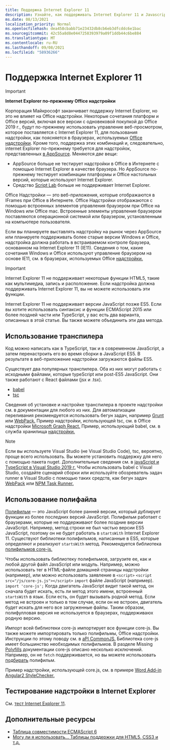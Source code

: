 ```yaml
---
title: Поддержка Internet Explorer 11
description: Узнайте, как поддерживать Internet Explorer 11 и Javascript ES5 в надстройки.
ms.date: 08/13/2021
localization_priority: Normal
ms.openlocfilehash: dea458cbabb71e23432db8cb6eb3dfcddc6e1bac
ms.sourcegitcommit: 42c55a8d8e0447258393979a09f1ddb44c6be884
ms.translationtype: MT
ms.contentlocale: ru-RU
ms.lasthandoff: 09/08/2021
ms.locfileid: "58936266"
---
```

# <a name="support-internet-explorer-11"></a>Поддержка Internet Explorer 11

> [!IMPORTANT]
> **Internet Explorer по-прежнему Office надстройки**
>
> Корпорация Майкрософт заканчивает поддержку Internet Explorer, но это не влияет на Office надстройки. Некоторые сочетания платформ и Office версий, включая все версии с одновековой покупкой до Office 2019 г., будут по-прежнему использовать управление веб-просмотром, которое поставляется с Internet Explorer 11, для пользования надстройки, как поясняется в браузерах, используемых [Office надстройки](../concepts/browsers-used-by-office-web-add-ins.md). Кроме того, поддержка этих комбинаций и, следовательно, internet Explorer по-прежнему требуется для надстройок, представленных [в AppSource](/office/dev/store/submit-to-appsource-via-partner-center). Меняются *две* вещи:
>
> - AppSource больше не тестирует надстройки в Office в Интернете с помощью Internet Explorer в качестве браузера. Но AppSource по-прежнему тестирует комбинации  платформы и Office настольных версий, которые используют Internet Explorer.
> - Средство [Script Lab](../overview/explore-with-script-lab.md) больше не поддерживает Internet Explorer.

Office Надстройки — это веб-приложения, которые отображаются в IFrames при Office в Интернете. Office Надстройки отображаются с помощью встроенных элементов управления браузером при Office на Windows или Office mac. Встроенные элементы управления браузером поставляются операционной системой или браузером, установленным на компьютере пользователя.

Если вы планируете выставлять надстройку на рынок через AppSource или планируете поддерживать более старые версии Windows и Office, надстройка должна работать в встраиваемом контроле браузера, основанном на Internet Explorer 11 (IE11). Сведения о том, какие сочетания Windows и Office используют управление браузером на основе IE11, см. в браузерах, используемых Office [надстройки.](../concepts/browsers-used-by-office-web-add-ins.md)

> [!IMPORTANT]
> Internet Explorer 11 не поддерживает некоторые функции HTML5, такие как мультимедиа, запись и расположение. Если надстройка должна поддерживать Internet Explorer 11, вы не можете использовать эти функции.

Internet Explorer 11 не поддерживает версии JavaScript позже ES5. Если вы хотите использовать синтаксис и функции ECMAScript 2015 или более поздней части или TypeScript, у вас есть два варианта, описанных в этой статье. Вы также можете объединить эти два метода.

## <a name="use-a-transpiler"></a>Использование транспилера

Код можно написать как в TypeScript, так и в современном JavaScript, а затем перенастроить его во время сборки в JavaScript ES5. В результате в веб-приложение надстройки загружаются файлы ES5.

Существует два популярных транспилера. Оба из них могут работать с исходными файлами, которые typeScript или post-ES5 JavaScript. Они также работают с React файлами (jsx и .tsx).

- [babel](https://babeljs.io/)
- [tsc](https://www.typescriptlang.org/index.html)

Сведения об установке и настройке транспилера в проекте надстройки см. в документации для любого из них. Для автоматизации переливания рекомендуется использовать бегун задач, например [Grunt](https://gruntjs.com/) или [WebPack.](https://webpack.js.org/) Пример надстройки, использующей tsc, см. в Office надстройки [Microsoft Graph React.](https://github.com/OfficeDev/PnP-OfficeAddins/tree/3ce0e1b74152dbbe8306a091696bc4455c04c0a1/Samples/auth/Office-Add-in-Microsoft-Graph-React) Пример, использующий babel, см. в служба хранилища [надстройки.](https://github.com/OfficeDev/PnP-OfficeAddins/tree/3ce0e1b74152dbbe8306a091696bc4455c04c0a1/Samples/Excel.OfflineStorageAddin)

> [!NOTE]
> Если вы используете Visual Studio (не Visual Studio Code), tsc, вероятно, проще всего использовать. Вы можете установить поддержку для него с помощью пакета nuget. Дополнительные сведения см. в [javaScript и TypeScript в Visual Studio 2019 г.](/visualstudio/javascript/javascript-in-vs-2019) Чтобы использовать babel с Visual Studio, создайте сценарий сборки или используйте обозреватель задач runner в Visual Studio с помощью таких средств, как бегун задач [WebPack](https://marketplace.visualstudio.com/items?itemName=MadsKristensen.WebPackTaskRunner) или [NPM Task Runner.](https://marketplace.visualstudio.com/items?itemName=MadsKristensen.NPMTaskRunner)

## <a name="use-a-polyfill"></a>Использование полифайла

[Полифильм](https://en.wikipedia.org/wiki/Polyfill_(programming)) — это JavaScript более ранней версии, который дублирует функции из более последних версий JavaScript. Полифильм работает с браузерами, которые не поддерживают более поздние версии JavaScript. Например, метод строки не был частью версии ES5 JavaScript, поэтому он не будет работать в `startsWith` Internet Explorer 11. Существуют библиотеки полифильмов, написанные в ES5, которые определяют и реализуют `startsWith` метод. Рекомендуется библиотека [полифильмов core-js.](https://github.com/zloirock/core-js)

Чтобы использовать библиотеку полифильмов, загрузите ее, как и любой другой файл JavaScript или модуль. Например, можно использовать тег в HTML-файле домашней страницы надстройки (например), или можно использовать заявление в `<script>` `<script src="/js/core-js.js"></script>` `import` файле JavaScript (например). `import 'core-js';` Когда двигатель JavaScript видит такой метод, он сначала будет искать, есть ли метод этого имени, встроенный `startsWith` в язык. Если есть, он будет вызывать родной метод. Если метод не встроен и только в том случае, если он не встроен, двигатель будет искать для него все загруженные файлы. Таким образом, полифулловая версия не используется в браузерах, поддерживаюх родную версию.

Импорт всей библиотеки core-js импортирует все функции core-js. Вы также можете импортировать только полифильмы, Office надстройки. Инструкции по этому поводу см. в [aPI CommonJS.](https://github.com/zloirock/core-js#commonjs-api) Библиотека core-js имеет большинство необходимых полифильмов. В разделе Missing [Polyfills](https://github.com/zloirock/core-js#missing-polyfills) документации core-js описано несколько исключений. Например, он не `fetch` поддерживается, но вы можете использовать [подбирать](https://github.com/github/fetch) полифильм.

Пример надстройки, использующей core.js, см. в примере [Word Add-in Angular2 StyleChecker.](https://github.com/OfficeDev/Word-Add-in-Angular2-StyleChecker)

## <a name="testing-an-add-in-on-internet-explorer"></a>Тестирование надстройки в Internet Explorer

См. [тест Internet Explorer 11](../testing/ie-11-testing.md).

## <a name="additional-resources"></a>Дополнительные ресурсы

- [Таблица совместимости ECMAScript 6](https://kangax.github.io/compat-table/es6/)
- [Могу ли я использовать... Таблицы поддержки для HTML5, CSS3 и т.д.](https://caniuse.com/)
